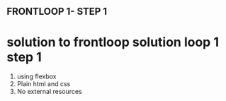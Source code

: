 ## FRONTLOOP 1- STEP 1

# solution to frontloop solution loop 1 step 1 
1. using flexbox
2. Plain html and css
3. No external resources